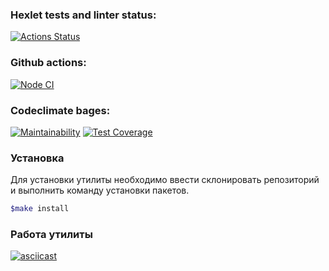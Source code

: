 ### Hexlet tests and linter status:
[![Actions Status](https://github.com/ArsenyKonkolovich/backend-project-lvl3/workflows/hexlet-check/badge.svg)](https://github.com/ArsenyKonkolovich/backend-project-lvl3/actions)
### Github actions:
[![Node CI](https://github.com/ArsenyKonkolovich/backend-project-lvl3/actions/workflows/nodeJS.yml/badge.svg)](https://github.com/ArsenyKonkolovich/backend-project-lvl3/actions/workflows/nodeJS.yml)

### Codeclimate bages:
[![Maintainability](https://api.codeclimate.com/v1/badges/7f134787a427157ce8c8/maintainability)](https://codeclimate.com/github/ArsenyKonkolovich/backend-project-lvl3/maintainability)
[![Test Coverage](https://api.codeclimate.com/v1/badges/7f134787a427157ce8c8/test_coverage)](https://codeclimate.com/github/ArsenyKonkolovich/backend-project-lvl3/test_coverage)

### Установка
Для установки утилиты необходимо ввести склонировать репозиторий и выполнить команду установки пакетов.
```bash
$make install
```
### Работа утилиты
[![asciicast](https://asciinema.org/a/3fOx55VVyyMeJXmYctKeuc2za.svg)](https://asciinema.org/a/3fOx55VVyyMeJXmYctKeuc2za)